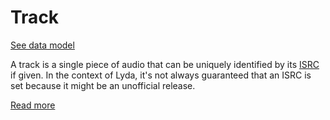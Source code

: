 # Track

[See data model](https://github.com/targoninc/lyda-shared/blob/main/src/Models/db/lyda/Track.ts)

A track is a single piece of audio that can be uniquely identified by its [ISRC](/terms/isrc) if given.
In the context of Lyda, it's not always guaranteed that an ISRC is set because it might be an unofficial release.

[Read more](https://en.wikipedia.org/wiki/International_Standard_Recording_Code)